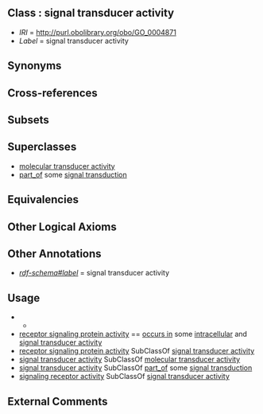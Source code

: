 
## Class : signal transducer activity

 * *IRI* = http://purl.obolibrary.org/obo/GO_0004871
 * *Label* = signal transducer activity

## Synonyms


## Cross-references


## Subsets


## Superclasses

 * [molecular transducer activity](../../GO/89/GO_0060089.md)
 * [part_of](../../BFO/50/BFO_0000050.md) some [signal transduction](../../GO/65/GO_0007165.md)

## Equivalencies


## Other Logical Axioms


## Other Annotations

 * *[rdf-schema#label](../../el/rdf-schema#label.md)* = signal transducer activity

## Usage

 * -
 * [receptor signaling protein activity](../../GO/57/GO_0005057.md) == [occurs in](../../BFO/66/BFO_0000066.md) some [intracellular](../../GO/22/GO_0005622.md) and [signal transducer activity](../../GO/71/GO_0004871.md)
 * [receptor signaling protein activity](../../GO/57/GO_0005057.md) SubClassOf [signal transducer activity](../../GO/71/GO_0004871.md)
 * [signal transducer activity](../../GO/71/GO_0004871.md) SubClassOf [molecular transducer activity](../../GO/89/GO_0060089.md)
 * [signal transducer activity](../../GO/71/GO_0004871.md) SubClassOf [part_of](../../BFO/50/BFO_0000050.md) some [signal transduction](../../GO/65/GO_0007165.md)
 * [signaling receptor activity](../../GO/23/GO_0038023.md) SubClassOf [signal transducer activity](../../GO/71/GO_0004871.md)

## External Comments

